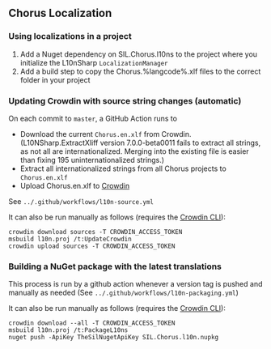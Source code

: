 ## Chorus Localization

### Using localizations in a project

1. Add a Nuget dependency on SIL.Chorus.l10ns to the project where you initialize the L10nSharp `LocalizationManager`
2. Add a build step to copy the Chorus.%langcode%.xlf files to the correct folder in your project

### Updating Crowdin with source string changes (automatic)

On each commit to `master`, a GitHub Action runs to
- Download the current `Chorus.en.xlf` from Crowdin.
  (L10NSharp.ExtractXliff version 7.0.0-beta0011 fails to extract all strings, as not all are internationalized.
  Merging into the existing file is easier than fixing 195 uninternationalized strings.)
- Extract all internationalized strings from all Chorus projects to `Chorus.en.xlf`
- Upload Chorus.en.xlf to [Crowdin](https://crowdin.com/project/sil-common-libraries)

See `../.github/workflows/l10n-source.yml`

It can also be run manually as follows (requires the [Crowdin CLI](https://crowdin.github.io/crowdin-cli/)):
```
crowdin download sources -T CROWDIN_ACCESS_TOKEN
msbuild l10n.proj /t:UpdateCrowdin
crowdin upload sources -T CROWDIN_ACCESS_TOKEN
```

### Building a NuGet package with the latest translations

This process is run by a github action whenever a version tag is pushed and manually as needed
(See `../.github/workflows/l10n-packaging.yml`)

It can also be run manually as follows (requires the [Crowdin CLI](https://crowdin.github.io/crowdin-cli/)):
```
crowdin download --all -T CROWDIN_ACCESS_TOKEN
msbuild l10n.proj /t:PackageL10ns
nuget push -ApiKey TheSilNugetApiKey SIL.Chorus.l10n.nupkg
```